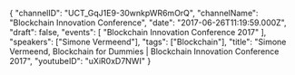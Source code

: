 {
    "channelID": "UCT_GqJ1E9-30wnkpWR6mOrQ",
    "channelName": "Blockchain Innovation Conference",
    "date": "2017-06-26T11:19:59.000Z",
    "draft": false,
    "events": [
        "Blockchain Innovation Conference 2017"
    ],
    "speakers": ["Simone Vermeend"],
    "tags": ["Blockchain"],
    "title": "Simone Vermeend, Blockchain for Dummies | Blockchain Innovation Conference 2017",
    "youtubeID": "uXiR0xD7NWI"
}
